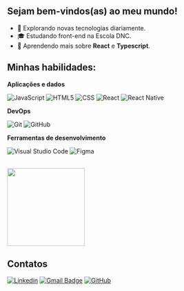 ## Sejam bem-vindos(as) ao meu mundo!

- 🤔 Explorando novas tecnologias diariamente.
- 🎓 Estudando front-end na Escola DNC.
- 🌱 Aprendendo mais sobre **React** e **Typescript**.

## Minhas habilidades:

**Aplicações e dados**

![JavaScript](https://img.shields.io/badge/-JavaScript-333333?style=flat&logo=javascript)
![HTML5](https://img.shields.io/badge/-HTML5-333333?style=flat&logo=HTML5)
![CSS](https://img.shields.io/badge/-CSS-333333?style=flat&logo=CSS3&logoColor=1572B6)
![React](https://img.shields.io/badge/-React-333333?style=flat&logo=react)
![React Native](https://img.shields.io/badge/-React%20Native-333333?style=flat&logo=react)

**DevOps**

![Git](https://img.shields.io/badge/-Git-333333?style=flat&logo=git)
![GitHub](https://img.shields.io/badge/-GitHub-333333?style=flat&logo=github)

**Ferramentas de desenvolvimento**

![Visual Studio Code](https://img.shields.io/badge/-Visual%20Studio%20Code-333333?style=flat&logo=visual-studio-code&logoColor=007ACC)
![Figma](https://img.shields.io/badge/-Figma-333333?style=flat&logo=figma&logoColor=007ACC)

<br/>

<a href="https://github.com/lucasdaher" title="Perfil do Lucas">
  <img height="180em" src="https://github-readme-stats.vercel.app/api?username=lucasdaher&theme=dark&show_icons=true" />
</a>

## Contatos

[![Linkedin](https://img.shields.io/badge/-lucasdaher-blue?style=flat-square&logo=Linkedin&logoColor=white&link=https://www.linkedin.com/in/lucas-daher-b797b02a7/)](https://www.linkedin.com/in/lucas-daher-b797b02a7/)
[![Gmail Badge](https://img.shields.io/badge/-contato@lucasdaher.com-006bed?style=flat-square&logo=Gmail&logoColor=white&link=mailto:contato@lucasdaher.com)](mailto:contato@lucasdaher.com)
[![GitHub](https://img.shields.io/github/followers/lucasdaher?label=follow&style=social)](https://github.com/lucasdaher/)
